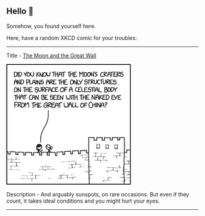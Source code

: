 ## Hello 👀

Somehow, you found yourself here.

Here, have a random XKCD comic for your troubles:

-----------------------------------

Title - [The Moon and the Great Wall](https://xkcd.com/1921)

![The Moon and the Great Wall](./random_comic.png)

Description - And arguably sunspots, on rare occasions. But even if they count, it takes ideal conditions and you might hurt your eyes.

-----------------------------------